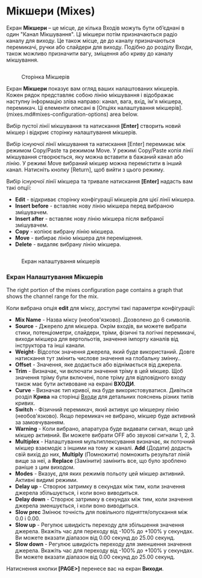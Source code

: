 # Мікшери (Mixes)

Екран **Мікшери** – це місце, де кілька Входів можуть бути об’єднані в один "Канал Мікшування". Ці мікшери потім призначаються радіо каналу для виходу. Це також місце, де до каналу призначаються перемикачі, ручки або слайдери для виходу. Подібно до розділу Входи, також можливо призначити вагу, зміщення або криву до каналу мікшування.

<figure><img src="../../../.gitbook/assets/bwmixes1.png" alt=""><figcaption><p>Сторінка Мікшерів</p></figcaption></figure>

Екран **Мікшери** показує вам огляд ваших налаштованих мікшерів. Кожен рядок представляє собою лінію мікшування і відображає наступну інформацію зліва направо: канал, вага, вхід, ім'я мікшера, перемикач. Ці елементи описані в [Опціях налаштування мікшерів].(mixes.md#mixes-configuration-options) area below.

Вибір пустої лінії мікшування та натискання **\[Enter]** створить новий мікшер і відкриє сторінку налаштування мікшерів.&#x20;

Вибір існуючої лінії мікшування та натискання [Enter] перемикає між режимом Copy/Paste та режимом Move. У режимі Copy/Paste копія лінії мікшування створюється, яку можна вставити в бажаний канал або лінію. У режимі Move вибраний мікшер можна перемістити в інший канал. Натисніть кнопку [Return], щоб вийти з цього режиму.

Вибір існуючої лінії мікшера та тривале натискання **\[Enter]** надасть вам такі опції:

* **Edit** - відкриває сторінку конфігурації мікшерів для цієї лінії мікшера.
* **Insert before** - вставляє нову лінію мікшера перед вибраною змішувачем.
* **Insert after** - вставляє нову лінію мікшера після вибраної змішувачем.
* **Copy** - копіює вибрану лінію мікшера.
* **Move** - вибирає лінію мікшера для переміщення.
* **Delete** - видаляє вибрану лінію мікшера.

<figure><img src="../../../.gitbook/assets/bwmixes2 (3).png" alt=""><figcaption><p>Екран налаштування мікшерів</p></figcaption></figure>

### Екран Налаштування Мікшерів

The right portion of the mixes configuration page contains a graph that shows the channel range for the mix.

Коли вибрана опція **edit** для міксу, доступні такі параметри конфігурації:

* **Mix Name** - Назва міксу (необов'язково). Дозволено до 6 символів.
* **Source** - Джерело для мікшера. Окрім входів, ви можете вибрати стики, потенціометри, слайдери, тріми, фізичні та логічні перемикачі, виходи мікшера для вертольотів, значення імпорту каналів від інструктора та інші канали.
* **Weight**- Відсоток значення джерела, який буде використаний. Довге натискання тут змінить числове значення на глобальну змінну..
* **Offset** - Значення, яке додається або віднімається від джерела.
* **Trim** - Визначає, чи включати значення тріму в цей мікшер. Щоб значення тріму були включені, поле тріму для відповідного входу також має бути активоване на екрані **ВХОДИ**.
* **Curve** - Визначає тип кривої, яка буде використовуватися. Дивіться розділ **Крива** на сторінці [Входи](inputs.md) для детальних пояснень різних типів кривих.&#x20;
* **Switch** - Фізичний перемикач, який активує цю мікшерну лінію (необов'язково). Якщо перемикач не вибрано, мікшер буде активний за замовчуванням.
* **Warning** - Коли вибрано, апаратура буде видавати сигнал, якщо цей мікшер активний. Ви можете вибрати OFF або звукові сигнали 1, 2, 3.&#x20;
* **Multiplex** - Налаштування мультиплексування визначає, як поточний мікшер взаємодіє з іншими на тому ж каналі. **Add** (Додати) додасть свій вихід до них, **Multiply** (Помножити) помножить результат ліній вище за неї, а **Replace** (Замінити) замінить все, що було зроблено раніше з цим виходом.&#x20;
* **Modes** - Вказує, для яких режимів польоту цей мікшер активний. Активні видимі режими.
* **Delay up** - Створює затримку в секундах між тим, коли значення джерела збільшується, і коли воно виводиться.
* **Delay down** -  Створює затримку в секундах між тим, коли значення джерела зменшується, і коли воно виводиться.
* **Slow prec** Змінює точність для повільного підняття/опускання між 0.0 і 0.00.
* **Slow up** - Регулює швидкість переходу для збільшення значення джерела. Вкажіть час для переходу від -100% до +100% у секундах. Ви можете вказати діапазон від 0.00 секунд до 25.00 секунд.
* **Slow down** - Регулює швидкість переходу для зменшення значення джерела. Вкажіть час для переходу від -100% до +100% у секундах. Ви можете вказати діапазон від 0.00 секунд до 25.00 секунд.

Натиснення кнопки **\[PAGE>]** перенесе вас на екран **Виходи**.
